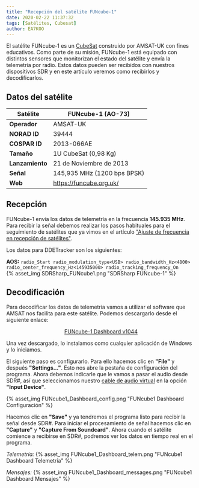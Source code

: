 ```yaml
---
title: "Recepción del satélite FUNcube-1"
date: 2020-02-22 11:37:32
tags: [Satélites, Cubesat]
author: EA7KOO
---
```


El satélite FUNcube-1 es un [CubeSat](https://es.wikipedia.org/wiki/CubeSat) construido por AMSAT-UK con fines educativos.
Como parte de su misión, FUNcube-1 está equipado con distintos sensores que monitorizan el estado del satélite y envía la telemetría por radio. Estos datos pueden ser recibidos con nuestros dispositivos SDR y en este artículo veremos como recibirlos y decodificarlos.

<!-- more -->

## Datos del satélite

| Satélite        | FUNcube-1 (AO-73) |
|-----------------|---|
| **Operador**    | AMSAT-UK |
| **NORAD ID**    | 39444 |
| **COSPAR ID**   | 2013-066AE |
| **Tamaño**      | 1U CubeSat (0,98 Kg) |
| **Lanzamiento** | 21 de Noviembre de 2013 |
| **Señal**       | 145,935 MHz (1200 bps BPSK) |
| **Web**         | https://funcube.org.uk/ |

## Recepción

FUNcube-1 envía los datos de telemetría en la frecuencia **145.935 MHz**. Para recibir la señal debemos realizar los pasos habituales para el seguimiento de satélites que ya vimos en el artículo ["Ajuste de frecuencia en recepción de satélites"](/ajuste-frecuencia-doppler-orbitron/).

Los datos para DDETracker son los siguientes:

**AOS:**
    ```
    radio_Start
    radio_modulation_type<USB>
    radio_bandwidth_Hz<4800>
    radio_center_frequency_Hz<145935000>
    radio_tracking_frequency_On
    ```
</br>
{% asset_img SDRSharp_FUNcube1.png "SDRSharp FUNcube-1" %}


## Decodificación

Para decodificar los datos de telemetría vamos a utilizar el software que AMSAT nos facilita para este satélite. Podemos descargarlo desde el siguiente enlace:

[<center>FUNcube-1 Dashboard v1044</center>](http://download.funcube.org.uk/FUNcube_Dashboard_v1044.msi)

Una vez descargado, lo instalamos como cualquier aplicación de Windows y lo iniciamos.

El siguiente paso es configurarlo. Para ello hacemos clic en **"File"** y después **"Settings..."**. Esto nos abre la pestaña de configuración del programa.
Ahora debemos indicarle que le vamos a pasar el audio desde SDR#, así que seleccionamos nuestro [cable de audio virtual](/instalacion-virtual-cable-audio/) en la opción **"Input Device"**.

{% asset_img FUNcube1_Dashboard_config.png "FUNcube1 Dashboard Configuración" %}

Hacemos clic en **"Save"** y ya tendremos el programa listo para recibir la señal desde SDR#.
Para iniciar el procesamiento de señal hacemos clic en **"Capture"** y **"Capture From Soundcard"**. Ahora cuando el satélite comience a recibirse en SDR#, podremos ver los datos en tiempo real en el programa.

_Telemetría:_
{% asset_img FUNcube1_Dashboard_telem.png "FUNcube1 Dashboard Telemetría" %}

_Mensajes:_
{% asset_img FUNcube1_Dashboard_messages.png "FUNcube1 Dashboard Mensajes" %}
